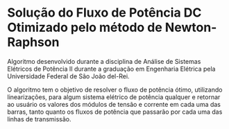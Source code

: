 # Solução do Fluxo de Potência DC Otimizado pelo método de Newton-Raphson

Algoritmo desenvolvido durante a disciplina de Análise de Sistemas Elétricos de Potência II durante a graduação em Engenharia Elétrica pela Universidade Federal de São João del-Rei.

O algoritmo tem o objetivo de resolver o fluxo de potência ótimo, utilizando linearizações, para algum sistema elétrico de potência qualquer e retornar ao usuário os valores dos módulos de tensão e corrente em cada uma das barras, tanto quanto os fluxos de potência que passarão por cada uma das linhas de transmissão.